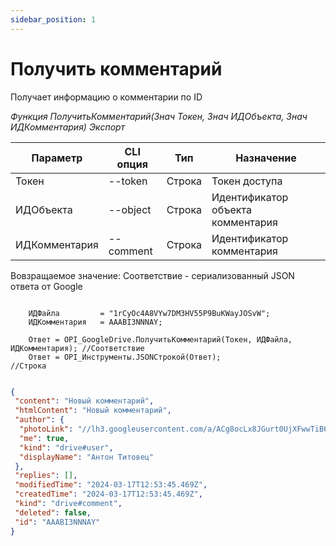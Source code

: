 ```yaml
---
sidebar_position: 1
---
```


# Получить комментарий
Получает информацию о комментарии по ID

*Функция ПолучитьКомментарий(Знач Токен, Знач ИДОбъекта, Знач ИДКомментария) Экспорт*

  | Параметр | CLI опция | Тип | Назначение |
  |-|-|-|-|
  | Токен | --token | Строка | Токен доступа |
  | ИДОбъекта | --object |Строка | Идентификатор объекта комментария |
  | ИДКомментария | --comment | Строка | Идентификатор комментария|
  
  Вовзращаемое значение: Соответствие - сериализованный JSON ответа от Google

```bsl title="Пример кода"
			
    ИДФайла         = "1rCyOc4A8VYw7DM3HV55P9BuKWayJOSvW";
    ИДКомментария   = AAABI3NNNAY; 

    Ответ = OPI_GoogleDrive.ПолучитьКомментарий(Токен, ИДФайла, ИДКомментария); //Соответствие
    Ответ = OPI_Инструменты.JSONСтрокой(Ответ);                                 //Строка

```


```json title="Результат"

{
 "content": "Новый комментарий",
 "htmlContent": "Новый комментарий",
 "author": {
  "photoLink": "//lh3.googleusercontent.com/a/ACg8ocLx8JGurt0UjXFwwTiB6ZoDPWslW1EnfCTahrwrIllM6Q=s50-c-k-no",
  "me": true,
  "kind": "drive#user",
  "displayName": "Антон Титовец"
 },
 "replies": [],
 "modifiedTime": "2024-03-17T12:53:45.469Z",
 "createdTime": "2024-03-17T12:53:45.469Z",
 "kind": "drive#comment",
 "deleted": false,
 "id": "AAABI3NNNAY"
}

```
